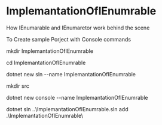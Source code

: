 # ImplemantationOfIEnumrable
How IEnumarable and IEnumaretor work behind the scene


To Create sample Porject with Console commands

mkdir ImplemantationOfIEnumrable

cd ImplemantationOfIEnumrable

dotnet new sln --name ImplemantationOfIEnumrable

mkdir src

dotnet new console --name ImplemantationOfIEnumrable

dotnet sln ..\ImplemantationOfIEnumrable.sln add .\ImplemantationOfIEnumrable\